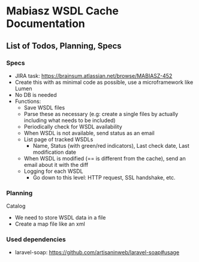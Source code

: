 # Mabiasz WSDL Cache Documentation

## List of Todos, Planning, Specs
### Specs
* JIRA task: https://brainsum.atlassian.net/browse/MABIASZ-452
* Create this with as minimal code as possible, use a microframework like Lumen
* No DB is needed
* Functions:
  * Save WSDL files
  * Parse these as necessary (e.g: create a single files by actually including what needs to be included)
  * Periodically check for WSDL availability
  * When WSDL is not available, send status as an email
  * List page of tracked WSDLs
     * Name, Status (with green/red indicators), Last check date, Last modification date
  * When WSDL is modified (== is different from the cache), send an email about it with the diff
  * Logging for each WSDL
     * Go down to this level: HTTP request, SSL handshake, etc.
     
### Planning     
Catalog
* We need to store WSDL data in a file
* Create a map file like an xml
     
    
    
### Used dependencies
* laravel-soap: https://github.com/artisaninweb/laravel-soap#usage